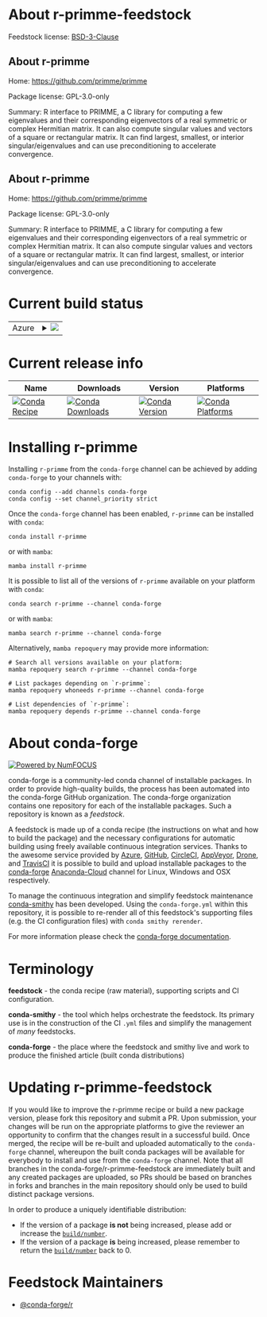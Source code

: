 About r-primme-feedstock
========================

Feedstock license: [BSD-3-Clause](https://github.com/conda-forge/r-primme-feedstock/blob/main/LICENSE.txt)


About r-primme
--------------

Home: https://github.com/primme/primme

Package license: GPL-3.0-only

Summary:  R interface to PRIMME, a C library for computing a few eigenvalues and their corresponding eigenvectors of a real symmetric or complex Hermitian matrix.  It can also compute singular values and vectors of a square or rectangular matrix.  It can find largest, smallest, or interior singular/eigenvalues and can use preconditioning to accelerate convergence. 

About r-primme
--------------

Home: https://github.com/primme/primme

Package license: GPL-3.0-only

Summary:  R interface to PRIMME, a C library for computing a few eigenvalues and their corresponding eigenvectors of a real symmetric or complex Hermitian matrix.  It can also compute singular values and vectors of a square or rectangular matrix.  It can find largest, smallest, or interior singular/eigenvalues and can use preconditioning to accelerate convergence. 

Current build status
====================


<table>
    
  <tr>
    <td>Azure</td>
    <td>
      <details>
        <summary>
          <a href="https://dev.azure.com/conda-forge/feedstock-builds/_build/latest?definitionId=7426&branchName=main">
            <img src="https://dev.azure.com/conda-forge/feedstock-builds/_apis/build/status/r-primme-feedstock?branchName=main">
          </a>
        </summary>
        <table>
          <thead><tr><th>Variant</th><th>Status</th></tr></thead>
          <tbody><tr>
              <td>linux_64_r_base4.2</td>
              <td>
                <a href="https://dev.azure.com/conda-forge/feedstock-builds/_build/latest?definitionId=7426&branchName=main">
                  <img src="https://dev.azure.com/conda-forge/feedstock-builds/_apis/build/status/r-primme-feedstock?branchName=main&jobName=linux&configuration=linux%20linux_64_r_base4.2" alt="variant">
                </a>
              </td>
            </tr><tr>
              <td>linux_64_r_base4.3</td>
              <td>
                <a href="https://dev.azure.com/conda-forge/feedstock-builds/_build/latest?definitionId=7426&branchName=main">
                  <img src="https://dev.azure.com/conda-forge/feedstock-builds/_apis/build/status/r-primme-feedstock?branchName=main&jobName=linux&configuration=linux%20linux_64_r_base4.3" alt="variant">
                </a>
              </td>
            </tr><tr>
              <td>osx_64_r_base4.2</td>
              <td>
                <a href="https://dev.azure.com/conda-forge/feedstock-builds/_build/latest?definitionId=7426&branchName=main">
                  <img src="https://dev.azure.com/conda-forge/feedstock-builds/_apis/build/status/r-primme-feedstock?branchName=main&jobName=osx&configuration=osx%20osx_64_r_base4.2" alt="variant">
                </a>
              </td>
            </tr><tr>
              <td>osx_64_r_base4.3</td>
              <td>
                <a href="https://dev.azure.com/conda-forge/feedstock-builds/_build/latest?definitionId=7426&branchName=main">
                  <img src="https://dev.azure.com/conda-forge/feedstock-builds/_apis/build/status/r-primme-feedstock?branchName=main&jobName=osx&configuration=osx%20osx_64_r_base4.3" alt="variant">
                </a>
              </td>
            </tr>
          </tbody>
        </table>
      </details>
    </td>
  </tr>
</table>

Current release info
====================

| Name | Downloads | Version | Platforms |
| --- | --- | --- | --- |
| [![Conda Recipe](https://img.shields.io/badge/recipe-r--primme-green.svg)](https://anaconda.org/conda-forge/r-primme) | [![Conda Downloads](https://img.shields.io/conda/dn/conda-forge/r-primme.svg)](https://anaconda.org/conda-forge/r-primme) | [![Conda Version](https://img.shields.io/conda/vn/conda-forge/r-primme.svg)](https://anaconda.org/conda-forge/r-primme) | [![Conda Platforms](https://img.shields.io/conda/pn/conda-forge/r-primme.svg)](https://anaconda.org/conda-forge/r-primme) |

Installing r-primme
===================

Installing `r-primme` from the `conda-forge` channel can be achieved by adding `conda-forge` to your channels with:

```
conda config --add channels conda-forge
conda config --set channel_priority strict
```

Once the `conda-forge` channel has been enabled, `r-primme` can be installed with `conda`:

```
conda install r-primme
```

or with `mamba`:

```
mamba install r-primme
```

It is possible to list all of the versions of `r-primme` available on your platform with `conda`:

```
conda search r-primme --channel conda-forge
```

or with `mamba`:

```
mamba search r-primme --channel conda-forge
```

Alternatively, `mamba repoquery` may provide more information:

```
# Search all versions available on your platform:
mamba repoquery search r-primme --channel conda-forge

# List packages depending on `r-primme`:
mamba repoquery whoneeds r-primme --channel conda-forge

# List dependencies of `r-primme`:
mamba repoquery depends r-primme --channel conda-forge
```


About conda-forge
=================

[![Powered by
NumFOCUS](https://img.shields.io/badge/powered%20by-NumFOCUS-orange.svg?style=flat&colorA=E1523D&colorB=007D8A)](https://numfocus.org)

conda-forge is a community-led conda channel of installable packages.
In order to provide high-quality builds, the process has been automated into the
conda-forge GitHub organization. The conda-forge organization contains one repository
for each of the installable packages. Such a repository is known as a *feedstock*.

A feedstock is made up of a conda recipe (the instructions on what and how to build
the package) and the necessary configurations for automatic building using freely
available continuous integration services. Thanks to the awesome service provided by
[Azure](https://azure.microsoft.com/en-us/services/devops/), [GitHub](https://github.com/),
[CircleCI](https://circleci.com/), [AppVeyor](https://www.appveyor.com/),
[Drone](https://cloud.drone.io/welcome), and [TravisCI](https://travis-ci.com/)
it is possible to build and upload installable packages to the
[conda-forge](https://anaconda.org/conda-forge) [Anaconda-Cloud](https://anaconda.org/)
channel for Linux, Windows and OSX respectively.

To manage the continuous integration and simplify feedstock maintenance
[conda-smithy](https://github.com/conda-forge/conda-smithy) has been developed.
Using the ``conda-forge.yml`` within this repository, it is possible to re-render all of
this feedstock's supporting files (e.g. the CI configuration files) with ``conda smithy rerender``.

For more information please check the [conda-forge documentation](https://conda-forge.org/docs/).

Terminology
===========

**feedstock** - the conda recipe (raw material), supporting scripts and CI configuration.

**conda-smithy** - the tool which helps orchestrate the feedstock.
                   Its primary use is in the construction of the CI ``.yml`` files
                   and simplify the management of *many* feedstocks.

**conda-forge** - the place where the feedstock and smithy live and work to
                  produce the finished article (built conda distributions)


Updating r-primme-feedstock
===========================

If you would like to improve the r-primme recipe or build a new
package version, please fork this repository and submit a PR. Upon submission,
your changes will be run on the appropriate platforms to give the reviewer an
opportunity to confirm that the changes result in a successful build. Once
merged, the recipe will be re-built and uploaded automatically to the
`conda-forge` channel, whereupon the built conda packages will be available for
everybody to install and use from the `conda-forge` channel.
Note that all branches in the conda-forge/r-primme-feedstock are
immediately built and any created packages are uploaded, so PRs should be based
on branches in forks and branches in the main repository should only be used to
build distinct package versions.

In order to produce a uniquely identifiable distribution:
 * If the version of a package **is not** being increased, please add or increase
   the [``build/number``](https://docs.conda.io/projects/conda-build/en/latest/resources/define-metadata.html#build-number-and-string).
 * If the version of a package **is** being increased, please remember to return
   the [``build/number``](https://docs.conda.io/projects/conda-build/en/latest/resources/define-metadata.html#build-number-and-string)
   back to 0.

Feedstock Maintainers
=====================

* [@conda-forge/r](https://github.com/conda-forge/r/)

